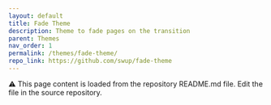 ```yaml
---
layout: default
title: Fade Theme
description: Theme to fade pages on the transition
parent: Themes
nav_order: 1
permalink: /themes/fade-theme/
repo_link: https://github.com/swup/fade-theme
---
```


⚠️ This page content is loaded from the repository README.md file. Edit the file in the source repository.
